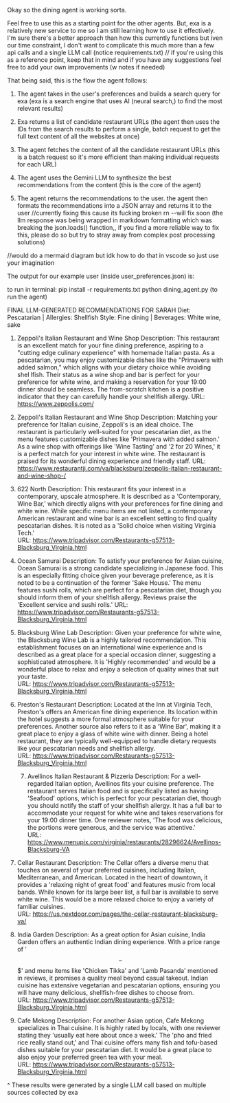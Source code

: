 Okay so the dining agent is working sorta.

Feel free to use this as a starting point for the other agents. But, exa is a relatively new service to me so I am still learning how to use it effectively. I'm sure there's a better approach than how this currently functions but iven our time constraint, I don't want to complicate this much more than a few api calls and a single LLM call (notice requirements.txt) // if you're using this as a reference point, keep that in mind and if you have any suggestions feel free to add your own improvements (w notes if needed)

That being said, this is the flow the agent follows:

1. The agent takes in the user's preferences and builds a search query for exa (exa is a search engine that uses AI (neural search,) to find the most relevant results)

2. Exa returns a list of candidate restaurant URLs (the agent then uses the IDs from the search results to perform a single, batch request to get the full text content of all the websites at once)

3. The agent fetches the content of all the candidate restaurant URLs (this is a batch request so it's more efficient than making individual requests for each URL)

4. The agent uses the Gemini LLM to synthesize the best recommendations from the content (this is the core of the agent)

5. The agent returns the recommendations to the user. the agent then formats the recommendations into a JSON array and returns it to the user //currently fixing this cause its fucking broken rn --will fix soon (the llm response was being wrapped in markdown formatting which was breaking the json.loads() function,, if you find a more reliable way to fix this, please do so but try to stray away from complex post processing solutions)

//would do a mermaid diagram but idk how to do that in vscode so just use your imagination


The output for our example user (inside user_preferences.json) is:

to run in terminal: 
pip install -r requirements.txt
python dining_agent.py (to run the agent)


FINAL LLM-GENERATED RECOMMENDATIONS FOR SARAH
Diet: Pescatarian | Allergies: Shellfish
Style: Fine dining | Beverages: White wine, sake

1. Zeppoli's Italian Restaurant and Wine Shop
   Description: This restaurant is an excellent match for your fine dining preference, aspiring to a "cutting edge culinary experience" with homemade Italian
 pasta. As a pescatarian, you may enjoy customizable dishes like the "Primavera with added salmon," which aligns with your dietary choice while avoiding shel
lfish. Their status as a wine shop and bar is perfect for your preference for white wine, and making a reservation for your 19:00 dinner should be seamless.
The from-scratch kitchen is a positive indicator that they can carefully handle your shellfish allergy.
   URL: https://www.zeppolis.com/

2. Zeppoli's Italian Restaurant and Wine Shop
   Description: Matching your preference for Italian cuisine, Zeppoli's is an ideal choice. The restaurant is particularly well-suited for your pescatarian diet, as the menu features customizable dishes like 'Primavera with added salmon.' As a wine shop with offerings like 'Wine Tasting' and '2 for 20 Wines,' it is a perfect match for your interest in white wine. The restaurant is praised for its 
wonderful dining experience and friendly staff.
   URL: https://www.restaurantji.com/va/blacksburg/zeppolis-italian-restaurant-and-wine-shop-/  

3. 622 North
   Description: This restaurant fits your interest in a contemporary, upscale atmosphere. It is described as a 'Contemporary, Wine Bar,' which directly aligns with your preferences for fine dining and white wine. While specific menu items are not listed, a contemporary American restaurant and wine bar is an excellent setting to find quality pescatarian dishes. It is noted as a 'Solid choice when visiting Virginia Tech.'                                                         
   URL: https://www.tripadvisor.com/Restaurants-g57513-Blacksburg_Virginia.html 


4. Ocean Samurai
   Description: To satisfy your preference for Asian cuisine, Ocean Samurai is a strong candidate specializing in Japanese food. This is an especially fitting choice given your beverage preference, as it is noted to be a continuation of the former 'Sake House.' The menu features sushi rolls, which are perfect for a pescatarian diet, though you should inform them of your shellfish allergy. Reviews 
praise the 'Excellent service and sushi rolls.'
   URL: https://www.tripadvisor.com/Restaurants-g57513-Blacksburg_Virginia.html


5. Blacksburg Wine Lab
   Description: Given your preference for white wine, the Blacksburg Wine Lab is a highly tailored recommendation. This establishment focuses on an international wine experience and is described as a great place for a special occasion dinner, suggesting a sophisticated atmosphere. It is 'Highly recommended' and would be a wonderful place to relax and enjoy a selection of quality wines that suit your taste.                                                                       
   URL: https://www.tripadvisor.com/Restaurants-g57513-Blacksburg_Virginia.html


6. Preston's Restaurant
   Description: Located at the Inn at Virginia Tech, Preston's offers an American fine dining experience. Its location within the hotel suggests a more formal atmosphere suitable for your preferences. Another source also refers to it as a 'Wine Bar', making it a great place to enjoy a glass of white wine with dinner. Being a hotel restaurant, they are typically well-equipped to handle dietary requests like your pescatarian needs and shellfish allergy.                         
   URL: https://www.tripadvisor.com/Restaurants-g57513-Blacksburg_Virginia.html

   7. Avellinos Italian Restaurant & Pizzeria
   Description: For a well-regarded Italian option, Avellinos fits your cuisine 
preference. The restaurant serves Italian food and is specifically listed as having 'Seafood' options, which is perfect for your pescatarian diet, though you should notify the staff of your shellfish allergy. It has a full bar to accommodate your request for white wine and takes reservations for your 19:00 dinner time. One reviewer notes, 'The food was delicious, the portions were generous, and the service was attentive.'                                                       
   URL: https://www.menupix.com/virginia/restaurants/28296624/Avellinos-Blacksburg-VA


8. Cellar Restaurant
   Description: The Cellar offers a diverse menu that touches on several of your preferred cuisines, including Italian, Mediterranean, and American. Located in 
the heart of downtown, it provides a 'relaxing night of great food' and features music from local bands. While known for its large beer list, a full bar is available to serve white wine. This would be a more relaxed choice to enjoy a variety of familiar cuisines.                                                         
   URL: https://us.nextdoor.com/pages/the-cellar-restaurant-blacksburg-va/


9. India Garden
   Description: As a great option for Asian cuisine, India Garden offers an authentic Indian dining experience. With a price range of '$$ - $$$' and menu items 
like 'Chicken Tikka' and 'Lamb Pasanda' mentioned in reviews, it promises a quality meal beyond casual takeout. Indian cuisine has extensive vegetarian and pescatarian options, ensuring you will have many delicious, shellfish-free dishes to choose from.                                                                   
   URL: https://www.tripadvisor.com/Restaurants-g57513-Blacksburg_Virginia.html


10. Cafe Mekong
   Description: For another Asian option, Cafe Mekong specializes in Thai cuisine. It is highly rated by locals, with one reviewer stating they 'usually eat here about once a week.' The 'pho and fried rice really stand out,' and Thai cuisine offers many fish and tofu-based dishes suitable for your pescatarian diet. It 
would be a great place to also enjoy your preferred green tea with your meal.   
   URL: https://www.tripadvisor.com/Restaurants-g57513-Blacksburg_Virginia.html

   ^ These results were generated by a single LLM call based on multiple sources collected by exa  

